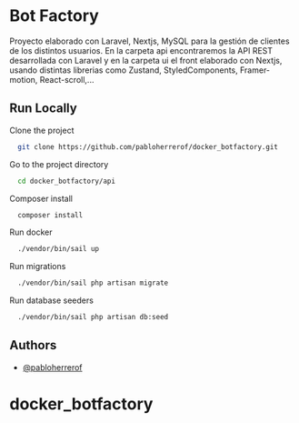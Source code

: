 
# Bot Factory

Proyecto elaborado con Laravel, Nextjs, MySQL para la gestión de clientes de los distintos usuarios. En la carpeta api encontraremos la API REST desarrollada con Laravel y en la carpeta ui el front elaborado con Nextjs, usando distintas librerias como Zustand, StyledComponents, Framer-motion, React-scroll,... 




## Run Locally

Clone the project

```bash
  git clone https://github.com/pabloherrerof/docker_botfactory.git
```

Go to the project directory

```bash
  cd docker_botfactory/api
```

Composer install
```bash
  composer install
```

Run docker
```bash
  ./vendor/bin/sail up
```

Run migrations
```bash
  ./vendor/bin/sail php artisan migrate
```


Run database seeders
```bash
  ./vendor/bin/sail php artisan db:seed
```



## Authors

- [@pabloherrerof](https://github.com/pabloherrerof)

# docker_botfactory
